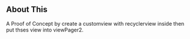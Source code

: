 ## About This
A Proof of Concept by create a customview with recyclerview inside then put thses view into viewPager2.
